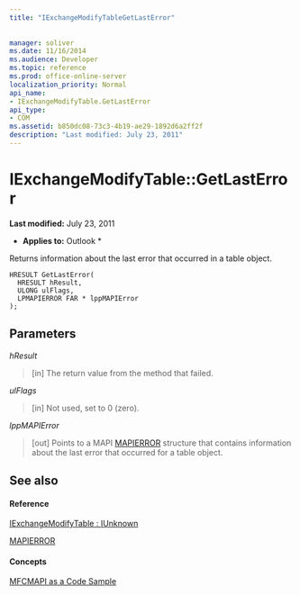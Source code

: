 ```yaml
---
title: "IExchangeModifyTableGetLastError"
 
 
manager: soliver
ms.date: 11/16/2014
ms.audience: Developer
ms.topic: reference
ms.prod: office-online-server
localization_priority: Normal
api_name:
- IExchangeModifyTable.GetLastError
api_type:
- COM
ms.assetid: b850dc08-73c3-4b19-ae29-1892d6a2ff2f
description: "Last modified: July 23, 2011"
---
```


# IExchangeModifyTable::GetLastError

 **Last modified:** July 23, 2011 
  
 * **Applies to:** Outlook * 
  
Returns information about the last error that occurred in a table object.
  
```
HRESULT GetLastError( 
  HRESULT hResult, 
  ULONG ulFlags, 
  LPMAPIERROR FAR * lppMAPIError 
); 
```

## Parameters

 _hResult_
  
> [in] The return value from the method that failed.
    
 _ulFlags_
  
> [in] Not used, set to 0 (zero).
    
 _lppMAPIError_
  
> [out] Points to a MAPI [MAPIERROR](mapierror.md) structure that contains information about the last error that occurred for a table object. 
    
## See also

#### Reference

[IExchangeModifyTable : IUnknown](iexchangemodifytableiunknown.md)
  
[MAPIERROR](mapierror.md)
#### Concepts

[MFCMAPI as a Code Sample](mfcmapi-as-a-code-sample.md)

